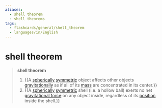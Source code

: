 ```yaml
---
aliases:
  - shell theorem
  - shell theorems
tags:
  - flashcards/general/shell_theorem
  - languages/in/English
---
```


# shell theorem

> __shell theorem__
>
> 1. {{A [spherically](sphere.md) [symmetric](symmetry.md) object affects other objects [gravitationally](gravitiy.md) as if all of its [mass](mass.md) are concentrated in its center.}}
> 2. {{A [spherically](sphere.md) [symmetric](symmetry.md) shell (i.e. a hollow ball) exerts no net [gravitational force](gravity.md) on any object inside, regardless of its [position](position%20(geometry).md) inside the shell.}} <!--SR:!2023-12-22,4,270!2023-12-22,4,270-->
